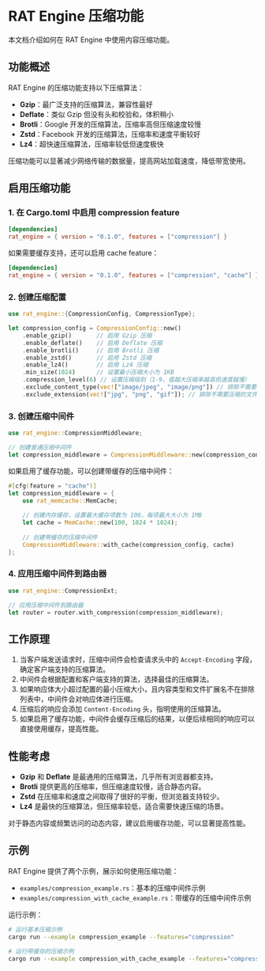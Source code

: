 # RAT Engine 压缩功能

本文档介绍如何在 RAT Engine 中使用内容压缩功能。

## 功能概述

RAT Engine 的压缩功能支持以下压缩算法：

- **Gzip**：最广泛支持的压缩算法，兼容性最好
- **Deflate**：类似 Gzip 但没有头和校验和，体积稍小
- **Brotli**：Google 开发的压缩算法，压缩率高但压缩速度较慢
- **Zstd**：Facebook 开发的压缩算法，压缩率和速度平衡较好
- **Lz4**：超快速压缩算法，压缩率较低但速度极快

压缩功能可以显著减少网络传输的数据量，提高网站加载速度，降低带宽使用。

## 启用压缩功能

### 1. 在 Cargo.toml 中启用 compression feature

```toml
[dependencies]
rat_engine = { version = "0.1.0", features = ["compression"] }
```

如果需要缓存支持，还可以启用 cache feature：

```toml
[dependencies]
rat_engine = { version = "0.1.0", features = ["compression", "cache"] }
```

### 2. 创建压缩配置

```rust
use rat_engine::{CompressionConfig, CompressionType};

let compression_config = CompressionConfig::new()
    .enable_gzip()       // 启用 Gzip 压缩
    .enable_deflate()    // 启用 Deflate 压缩
    .enable_brotli()     // 启用 Brotli 压缩
    .enable_zstd()       // 启用 Zstd 压缩
    .enable_lz4()        // 启用 Lz4 压缩
    .min_size(1024)      // 设置最小压缩大小为 1KB
    .compression_level(6) // 设置压缩级别（1-9，值越大压缩率越高但速度越慢）
    .exclude_content_type(vec!["image/jpeg", "image/png"]) // 排除不需要压缩的内容类型
    .exclude_extension(vec!["jpg", "png", "gif"]); // 排除不需要压缩的文件扩展名
```

### 3. 创建压缩中间件

```rust
use rat_engine::CompressionMiddleware;

// 创建普通压缩中间件
let compression_middleware = CompressionMiddleware::new(compression_config);
```

如果启用了缓存功能，可以创建带缓存的压缩中间件：

```rust
#[cfg(feature = "cache")]
let compression_middleware = {
    use rat_memcache::MemCache;
    
    // 创建内存缓存，设置最大缓存项数为 100，每项最大大小为 1MB
    let cache = MemCache::new(100, 1024 * 1024);
    
    // 创建带缓存的压缩中间件
    CompressionMiddleware::with_cache(compression_config, cache)
};
```

### 4. 应用压缩中间件到路由器

```rust
use rat_engine::CompressionExt;

// 应用压缩中间件到路由器
let router = router.with_compression(compression_middleware);
```

## 工作原理

1. 当客户端发送请求时，压缩中间件会检查请求头中的 `Accept-Encoding` 字段，确定客户端支持的压缩算法。
2. 中间件会根据配置和客户端支持的算法，选择最佳的压缩算法。
3. 如果响应体大小超过配置的最小压缩大小，且内容类型和文件扩展名不在排除列表中，中间件会对响应体进行压缩。
4. 压缩后的响应会添加 `Content-Encoding` 头，指明使用的压缩算法。
5. 如果启用了缓存功能，中间件会缓存压缩后的结果，以便后续相同的响应可以直接使用缓存，提高性能。

## 性能考虑

- **Gzip** 和 **Deflate** 是最通用的压缩算法，几乎所有浏览器都支持。
- **Brotli** 提供更高的压缩率，但压缩速度较慢，适合静态内容。
- **Zstd** 在压缩率和速度之间取得了很好的平衡，但浏览器支持较少。
- **Lz4** 是最快的压缩算法，但压缩率较低，适合需要快速压缩的场景。

对于静态内容或频繁访问的动态内容，建议启用缓存功能，可以显著提高性能。

## 示例

RAT Engine 提供了两个示例，展示如何使用压缩功能：

- `examples/compression_example.rs`：基本的压缩中间件示例
- `examples/compression_with_cache_example.rs`：带缓存的压缩中间件示例

运行示例：

```bash
# 运行基本压缩示例
cargo run --example compression_example --features="compression"

# 运行带缓存的压缩示例
cargo run --example compression_with_cache_example --features="compression,cache"
```